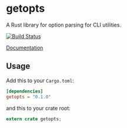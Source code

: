 getopts
===

A Rust library for option parsing for CLI utilities.

[![Build Status](https://travis-ci.org/rust-lang/getopts.svg?branch=master)](https://travis-ci.org/rust-lang/getopts)

[Documentation](http://doc.rust-lang.org/getopts)

## Usage

Add this to your `Cargo.toml`:

```toml
[dependencies]
getopts = "0.1.0"
```

and this to your crate root:

```rust
extern crate getopts;
```
